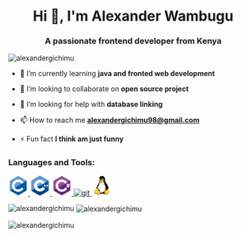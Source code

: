 <h1 align="center">Hi 👋, I'm Alexander Wambugu</h1>
<h3 align="center">A passionate frontend developer from Kenya</h3>

<p align="left"> <img src="https://komarev.com/ghpvc/?username=alexandergichimu&label=Profile%20views&color=0e75b6&style=flat" alt="alexandergichimu" /> </p>

- 🌱 I’m currently learning **java and fronted web development**

- 👯 I’m looking to collaborate on **open source project**

- 🤝 I’m looking for help with **database linking**

- 📫 How to reach me **alexandergichimu98@gmail.com**

- ⚡ Fun fact **I think am just funny**


<p align="left">
</p>

<h3 align="left">Languages and Tools:</h3>
<p align="left"> <a href="https://www.cprogramming.com/" target="_blank" rel="noreferrer"> <img src="https://raw.githubusercontent.com/devicons/devicon/master/icons/c/c-original.svg" alt="c" width="40" height="40"/> </a> <a href="https://www.w3schools.com/cpp/" target="_blank" rel="noreferrer"> <img src="https://raw.githubusercontent.com/devicons/devicon/master/icons/cplusplus/cplusplus-original.svg" alt="cplusplus" width="40" height="40"/> </a> <a href="https://www.w3schools.com/cs/" target="_blank" rel="noreferrer"> <img src="https://raw.githubusercontent.com/devicons/devicon/master/icons/csharp/csharp-original.svg" alt="csharp" width="40" height="40"/> </a> <a href="https://git-scm.com/" target="_blank" rel="noreferrer"> <img src="https://www.vectorlogo.zone/logos/git-scm/git-scm-icon.svg" alt="git" width="40" height="40"/> </a> <a href="https://www.linux.org/" target="_blank" rel="noreferrer"> <img src="https://raw.githubusercontent.com/devicons/devicon/master/icons/linux/linux-original.svg" alt="linux" width="40" height="40"/> </a> </p>

<p><img align="left" src="https://github-readme-stats.vercel.app/api/top-langs?username=alexandergichimu&show_icons=true&locale=en&layout=compact" alt="alexandergichimu" /></p>

<p>&nbsp;<img align="center" src="https://github-readme-stats.vercel.app/api?username=alexandergichimu&show_icons=true&locale=en" alt="alexandergichimu" /></p>

<p><img align="center" src="https://github-readme-streak-stats.herokuapp.com/?user=alexandergichimu&" alt="alexandergichimu" /></p>

